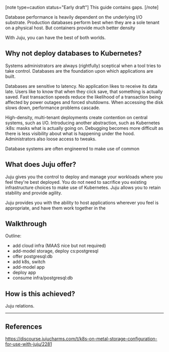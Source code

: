 [note type=caution status="Early draft"]
This guide contains gaps.
[/note]

Database performance is heavily dependent on the underlying I/O substrate. Production databases perform best when they are a sole tenant on a physical host. But containers provide much better density 

With Juju, you can have the best of both worlds.  

## Why not deploy databases to Kubernetes?

Systems administrators are always (rightfully) sceptical when a tool tries to take control. Databases are the foundation upon which applications are built. 

Databases are sensitive to latency. No application likes to receive its data late. Users like to know that when they ciick save, that something is actually saved. Fast transaction speeds reduce the likelihood of a transaction being affected by power outages and forced shutdowns. When accessing the disk slows down, performance problems cascade.

High-density, multi-tenant deployments create contention on central systems, such as I/O. Introducing another abstraction, such as Kubernetes :k8s: masks what is actually going on. Debugging becomes more difficult as there is less visibility about what is happening under the hood. Administrators also loose access to tweaks.    

Database systems are often engineered to make use of common 

## What does Juju offer?

Juju gives you the control to deploy and manage your workloads where you feel they're best deployed. You do not need to sacrifice you existing infrastructure choices to make use of Kubernetes. Juju allows you to retain stability and provide agility.


Juju provides you with the ability to host applications wherever you feel is appropriate, and have them work together in the 

## Walkthrough

Outline:
- add cloud infra (MAAS nice but not required)
- add-model storage, deploy cs:postgresql 
- offer postgresql:db
- add k8s, switch
- add-model app
- deploy app
- consume infra/postgresql:db


## How is this achieved?

Juju relations.

---- 

## References 

https://discourse.jujucharms.com/t/k8s-on-metal-storage-configuration-for-use-with-juju/2281
